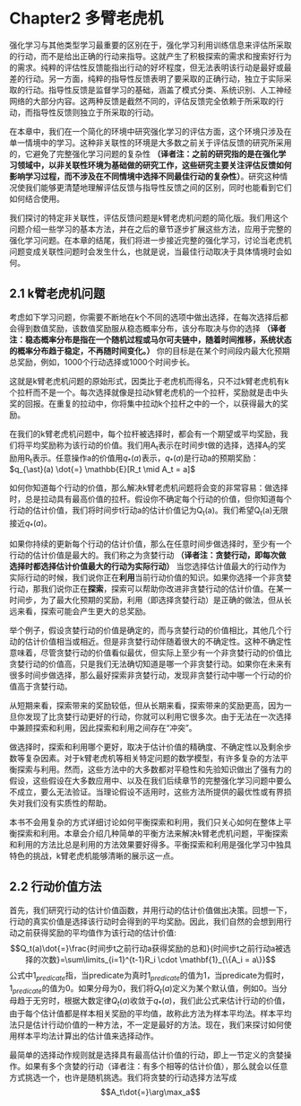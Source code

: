 # Chapter2 多臂老虎机
强化学习与其他类型学习最重要的区别在于，强化学习利用训练信息来评估所采取的行动，而不是给出正确的行动来指导。这就产生了积极探索的需求和搜索好行为的需求。纯粹的评估性反馈能指出行动的好坏程度，但无法表明该行动是最好或最差的行动。另一方面，纯粹的指导性反馈表明了要采取的正确行动，独立于实际采取的行动。指导性反馈是监督学习的基础，涵盖了模式分类、系统识别、人工神经网络的大部分内容。这两种反馈是截然不同的，评估反馈完全依赖于所采取的行动，而指导性反馈则独立于所采取的行动。

在本章中，我们在一个简化的环境中研究强化学习的评估方面，这个环境只涉及在单一情境中的学习。这种非关联性的环境是大多数之前关于评估反馈的研究所采用的，它避免了完整强化学习问题的复杂性 **（译者注：之前的研究指的是在强化学习领域中，以非关联性环境为基础做的研究工作，这些研究主要关注评估反馈如何影响学习过程，而不涉及在不同情境中选择不同最佳行动的复杂性）**。研究这种情况使我们能够更清楚地理解评估反馈与指导性反馈之间的区别，同时也能看到它们如何结合使用。

我们探讨的特定非关联性，评估反馈问题是k臂老虎机问题的简化版。我们用这个问题介绍一些学习的基本方法，并在之后的章节逐步扩展这些方法，应用于完整的强化学习问题。在本章的结尾，我们将进一步接近完整的强化学习，讨论当老虎机问题变成关联性问题时会发生什么，也就是说，当最佳行动取决于具体情境时会如何。


##  2.1 k臂老虎机问题
考虑如下学习问题，你需要不断地在k个不同的选项中做出选择，在每次选择后都会得到数值奖励，该数值奖励服从稳态概率分布，该分布取决与你的选择 **（译者注：稳态概率分布是指在一个随机过程或马尔可夫链中，随着时间推移，系统状态的概率分布趋于稳定，不再随时间变化。）** 你的目标是在某个时间段内最大化预期总奖励，例如，1000个行动选择或1000个时间步长。

这就是k臂老虎机问题的原始形式，因类比于老虎机而得名，只不过k臂老虎机有k个拉杆而不是一个。每次选择就像是拉动k臂老虎机的一个拉杆，奖励就是击中头奖的回报。在重复的拉动中，你将集中拉动k个拉杆之中的一个，以获得最大的奖励。

在我们的k臂老虎机问题中，每个拉杆被选择时，都会有一个期望或平均奖励，我们将平均奖励称为该行动的价值。我们用A<sub>t</sub>表示在时间步t做的选择，选择A<sub>t</sub>的奖励用R<sub>t</sub>表示。任意操作a的价值用$`q_{\ast}(a)`$表示，$`q_{\ast}(a)`$是行动a的预期奖励：
$q_{\ast}(a) \dot{=} \mathbb{E}[R_t \mid A_t = a]$

如何你知道每个行动的价值，那么解决k臂老虎机问题将会变的非常容易：做选择时，总是拉动具有最高价值的拉杆。假设你不确定每个行动的价值，但你知道每个行动的估计价值，我们将时间步t行动a的估计价值记为Q<sub>t</sub>(a)。我们希望Q<sub>t</sub>(a)无限接近$`q_{\ast}(a)`$。

如果你持续的更新每个行动的估计价值，那么在任意时间步做选择时，至少有一个行动的估计价值是最大的。我们称之为贪婪行动 **（译者注：贪婪行动，即每次做选择时都选择估计价值最大的行动为实际行动）** 当您选择估计值最大的行动作为实际行动的时候，我们说你正在**利用**当前行动价值的知识。如果你选择一个非贪婪行动，那我们说你正在**探索**，探索可以帮助你改进非贪婪行动的估计价值。在某一时间步，为了最大化预期的奖励，利用（即选择贪婪行动）是正确的做法，但从长远来看，探索可能会产生更大的总奖励。

举个例子，假设贪婪行动的价值是确定的，而与贪婪行动的价值相比，其他几个行动的估计价值相当或相近。但是非贪婪行动伴随着很大的不确定性。这种不确定性意味着，尽管贪婪行动的价值看似最优，但实际上至少有一个非贪婪行动的价值比贪婪行动的价值高，只是我们无法确切知道是哪一个非贪婪行动。如果你在未来有很多时间步做选择，那么最好探索非贪婪行动，发现非贪婪行动中哪一个行动的价值高于贪婪行动。

从短期来看，探索带来的奖励较低，但从长期来看，探索带来的奖励更高，因为一旦你发现了比贪婪行动更好的行动，你就可以利用它很多次。由于无法在一次选择中兼顾探索和利用，因此探索和利用之间存在“冲突”。

做选择时，探索和利用哪个更好，取决于估计价值的精确度、不确定性以及剩余步数等复杂因素。对于k臂老虎机等相关特定问题的数学模型，有许多复杂的方法平衡探索与利用。然而，这些方法中的大多数都对平稳性和先验知识做出了强有力的假设，这些假设在大多数应用中、以及在我们后续章节的完整强化学习问题中要么不成立，要么无法验证。当理论假设不适用时，这些方法所提供的最优性或有界损失对我们没有实质性的帮助。

本书不会用复杂的方式详细讨论如何平衡探索和利用，我们只关心如何在整体上平衡探索和利用。本章会介绍几种简单的平衡方法来解决k臂老虎机问题，平衡探索和利用的方法比总是利用的方法效果要好得多。平衡探索和利用是强化学习中独具特色的挑战，k臂老虎机能够清晰的展示这一点。

## 2.2 行动价值方法
首先，我们研究行动的估计价值函数，并用行动的估计价值做出决策。回想一下，行动的真实价值是选择该行动时会得到的平均奖励。因此，我们自然的会想到用行动之前获得奖励的平均值作为该行动的估计价值:
$$Q_t(a)\dot{=}\frac{时间步t之前行动a获得奖励的总和}{时间步t之前行动a被选择的次数}=\sum\limits_{i=1}^{t-1}R_i \cdot \mathbf{1}_{\{A_i = a\}}$$
公式中$`1_{predicate}`$指，当predicate为真时$`1_{predicate}`$的值为1，当predicate为假时，$`1_{predicate}`$的值为0。如果分母为0，我们将$`Q_t(a)`$定义为某个默认值，例如0。当分母趋于无穷时，根据大数定律$`Q_t(a)`$收敛于$`q_*(a)`$，我们此公式来估计行动的价值，由于每个估计值都是样本相关奖励的平均值，故称此方法为样本平均法。样本平均法只是估计行动价值的一种方法，不一定是最好的方法。现在，我们来探讨如何使用样本平均法计算出的估计值来选择动作。

最简单的选择动作规则就是选择具有最高估计价值的行动，即上一节定义的贪婪操作。如果有多个贪婪的行动（译者注：有多个相等的估计价值），那么就会以任意方式挑选一个，也许是随机挑选。我们将贪婪的行动选择方法写成
$$A_t\dot{=}\arg\max_a$$



